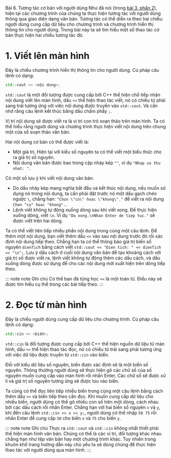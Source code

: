 Bài 6. Tương tác cơ bản với người dùng
Như đã nói (trong [bài 3, phần 2](!2.3#2)), hiện tại các chương trình của chúng ta thực hiện tương tác với người dùng
thông qua giao diện dạng văn bản. Tương tác có thể diễn ra theo hai chiều: người dùng cung cấp dữ liệu cho chương trình
và chương trình hiển thị thông tin cho người dùng. Trong bài này ta sẽ tìm hiểu một số thao tác cơ bản thực hiện hai
chiều tương tác đó.

# 1. Viết lên màn hình

Đây là chiều chương trình hiển thị thông tin cho người dùng. Cú pháp câu lệnh có dạng:

```cpp
std::cout << <nội dung>;
```

`std::cout` là một đối tượng được cung cấp bởi C++ thể hiện chỗ tiếp nhận nội dung viết lên màn hình, dấu `<<` thể hiện
thao tác viết, nó có chiều từ phải sang trái tương ứng với việc nội dung được truyền vào `std::cout`. Và cần nhớ rằng
câu lệnh kết thúc bằng dấu chấm phẩy `;`.

Vị trí nội dung sẽ được viết ra là vị trí con trỏ soạn thảo trên màn hình. Ta có thể hiểu rằng người dùng và chương
trình thực hiện viết nội dung trên chung một cửa sổ soạn thảo văn bản.

Hai nội dung cơ bản có thể được viết là:

- Một giá trị. Hiện tại với kiểu số nguyên ta có thể viết một biểu thức cho ra giá trị số nguyên.
- Nội dung văn bản được bao trong cặp nháy kép `""`, ví dụ `"Nhap so thu nhat: "`.

Có một số lưu ý khi viết nội dung văn bản:

- Do dấu nháy kép mang nghĩa bắt đầu và kết thúc nội dung, nếu muốn sử dụng nó trong nội dung, ta cần phải đặt trước nó
  một dấu gạch chéo ngược `\`, chẳng hạn: `"Chon \"co\" hoac \"khong\"."` để viết ra nội dung `Chon "co" hoac "khong".`.
- Lệnh viết không tự động xuống dòng sau khi viết xong. Để thực hiện xuống dòng, viết `\n`. Ví dụ `"Da xong.\nNhan Enter
  de tiep tuc."` sẽ được viết trên hai dòng.

Ta có thể viết liên tiếp nhiều phần nội dung trong cùng một câu lệnh. Để thêm một nội dung, bạn viết thêm dấu `<<` vào
sau nội dung trước đó rồi xác định nội dung tiếp theo. Chẳng hạn ta có thể thông báo giá trị biến số nguyên `dienTich`
bằng cách viết `std::cout << "Dien tich: " << dienTich << "\n";`. Lưu ý dấu cách ở cuối nội dung văn bản để tạo khoảng
cách với giá trị số được viết ra, lệnh viết không tự động thêm các dấu cách, và dấu xuống dòng được sử dụng để cho các
nội dung mới xuất hiện trên dòng tiếp theo.

::: note note Ghi chú
Có thể bạn đã từng học `<<` là một toán tử. Điều này sẽ được tìm hiểu cụ thể trong các bài tiếp theo.
:::

# 2. Đọc từ màn hình

Đây là chiều người dùng cung cấp dữ liệu cho chương trình. Cú pháp câu lệnh có dạng:

```cpp
std::cin >> <biến>;
```

`std::cin` là đối tượng được cung cấp bởi C++ thể hiện nguồn dữ liệu từ màn hình, dấu `>>` thể hiện thao tác đọc, nó có
chiều từ trái sang phải tương ứng với việc dữ liệu được truyền từ `std::cin` vào biến.

Đối với kiểu dữ liệu số nguyên, biến được xác định sẽ là một biến số nguyên. Thông thường người dùng sẽ thực hiện gõ các
chữ số của số nguyên muốn cung cấp vào màn hình rồi nhấn Enter. Các chữ số sẽ được xử lí và giá trị số nguyên tương ứng
sẽ được lưu vào biến.

Ta cũng có thể đọc liên tiếp nhiều biến trong cùng một câu lệnh bằng cách thêm dấu `>>` và biến tiếp theo cần đọc. Khi
muốn cung cấp dữ liệu cho nhiều biến, người dùng có thể gõ nhiều con số trên một dòng, cách nhau bởi các dấu cách rồi
nhấn Enter. Chẳng hạn với hai biến số nguyên `x` và `y`, khi đến câu lệnh `std::cin >> x >> y;`, người dùng có thể nhập
`50 75` rồi nhấn Enter để cung cấp `50` cho biến `x` và `75` cho biến `y`.

::: note note Ghi chú
Thực ra `std::cout` và `std::cin` không nhất thiết phải thể hiện màn hình văn bản. Chúng có thể là các vị trí, đối tượng
khác nhau chẳng hạn như tệp văn bản hay một chương trình khác. Tuy nhiên trong khuôn khổ trang hướng dẫn này chủ yếu ta
sẽ dùng chúng để thực hiện thao tác với người dùng qua màn hình.
:::
